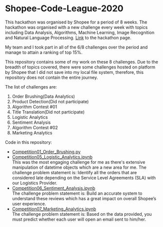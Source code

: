 # Shopee-Code-League-2020
This hackathon was organised by Shopee for a period of 8 weeks. The hackathon was organised with a new challenge every week with topics including  Data Analysis, Algorithms, Machine Learning, Image Recognition and Natural Language Processing. [Link](https://careers.shopee.sg/codeleague/) to the hackathon page.

My team and I took part in all of the 6/8 challenges over the period and manage to attain a ranking of top 15%.

This repository contains some of my work on these 8 challenges. Due to the breadth of topics covered, there were some challenges hosted on platform by Shopee that I did not save into my local file system, therefore, this repository does not contain the entire journey.

The list of challenges are:
<ol>
  <li> Order Brushing(Data Analytics) </li>
  <li> Product Detection(Did not participate) </li>
  <li> Algorithm Contest #01 </li>
  <li> Title Translation(Did not participate) </li>
  <li> Logistic Analytics </li>
  <li> Sentiment Analysis </li>
  <li> Algorithm Contest #02 </li>
  <li> Marketing Analytics </li>
</ol>

Code in this repository:
* [Competition01_Order_Brushing.py](https://github.com/jamesgsw/Shopee-Code-League-2020/blob/master/Competition01_Order_Brushing.py)
* [Competition05_Logistic_Analytics.ipynb](https://github.com/jamesgsw/Shopee-Code-League-2020/blob/master/Competition05_Logistic_Analysis.ipynb)<br/>
This was the most engaging challenge for me as there's extensive manipulation of datetime objects which are a new area for me. The challenge problem statement is: Identify all the orders that are considered late depending on the Service Level Agreements (SLA) with our Logistics Provider.
* [Competition06_Sentiment_Analysis.ipynb](https://github.com/jamesgsw/Shopee-Code-League-2020/blob/master/Competition06_Sentiment_Analysis.ipynb)<br/>
The challenge problem statement is: Build an accurate system to understand these reviews which has a great impact on overall Shopee’s user experience. 
* [Competition07_Marketing_Analytics.ipynb](https://github.com/jamesgsw/Shopee-Code-League-2020/blob/master/Competition07_Marketing_Analytics.ipynb)<br/>
The challenge problem statement is: Based on the data provided, you must predict whether each user will open an email sent to him/her.
